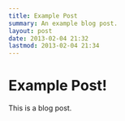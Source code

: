 ```yaml
---
title: Example Post
summary: An example blog post.
layout: post
date: 2013-02-04 21:32
lastmod: 2013-02-04 21:34
---
```


Example Post!
=============

This is a blog post.
